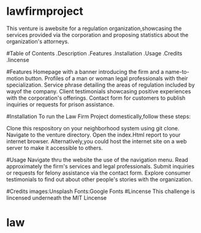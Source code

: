 # lawfirmproject
This venture is awebsite for a regulation organization,showcasing the services provided via the corporation and proposing statistics about the organization's attorneys.

#Table of Contents
.Description
.Features
.Installation
.Usage
.Credits
.lincense

#Features
Homepage with a banner introducing the firm and a name-to-motion button.
Profiles of a man or woman legal professionals with their specialization.
Service phrase detailing the areas of regulation included by wayof the company.
Client testimonials showcasing positive experiences with the corporation's offerings.
Contact form for customers to publish inquiries or requests for prison assistance.

#Installation
To run the Law Firm Project domestically,follow these steps:

Clone this respository on your neighborhood system using git clone.
Navigate to the venture directory.
Open the index.Html report to your internet browser.
Alternatively,you could host the internet site on a web server to make it accessible to others.

#Usage
Navigate thru the website the use of the navigation menu.
Read approximately the firm's services and legal professionals.
Submit inquiries or requests for felony assistance via the contact form.
Explore consumer testimonials to find out about other people's stories with the organization.

#Credits
images:Unsplash
Fonts:Google Fonts
#Lincense
This challenge is lincensed underneath the MIT Lincense
# law
